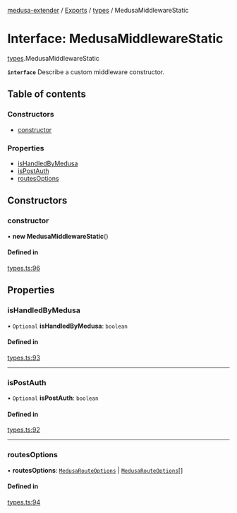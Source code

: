[medusa-extender](../README.md) / [Exports](../modules.md) / [types](../modules/types.md) / MedusaMiddlewareStatic

# Interface: MedusaMiddlewareStatic

[types](../modules/types.md).MedusaMiddlewareStatic

**`interface`**
Describe a custom middleware constructor.

## Table of contents

### Constructors

- [constructor](types.MedusaMiddlewareStatic.md#constructor)

### Properties

- [isHandledByMedusa](types.MedusaMiddlewareStatic.md#ishandledbymedusa)
- [isPostAuth](types.MedusaMiddlewareStatic.md#ispostauth)
- [routesOptions](types.MedusaMiddlewareStatic.md#routesoptions)

## Constructors

### constructor

• **new MedusaMiddlewareStatic**()

#### Defined in

[types.ts:96](https://github.com/adrien2p/medusa-extender/blob/b528092/src/types.ts#L96)

## Properties

### isHandledByMedusa

• `Optional` **isHandledByMedusa**: `boolean`

#### Defined in

[types.ts:93](https://github.com/adrien2p/medusa-extender/blob/b528092/src/types.ts#L93)

___

### isPostAuth

• `Optional` **isPostAuth**: `boolean`

#### Defined in

[types.ts:92](https://github.com/adrien2p/medusa-extender/blob/b528092/src/types.ts#L92)

___

### routesOptions

• **routesOptions**: [`MedusaRouteOptions`](../modules/types.md#medusarouteoptions) \| [`MedusaRouteOptions`](../modules/types.md#medusarouteoptions)[]

#### Defined in

[types.ts:94](https://github.com/adrien2p/medusa-extender/blob/b528092/src/types.ts#L94)
